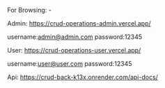 For Browsing: -

Admin: https://crud-operations-admin.vercel.app/

username:admin@admin.com
password:12345

User: https://crud-operations-user.vercel.app/

username:user@user.com
password:12345

Api: https://crud-back-k13x.onrender.com/api-docs/


